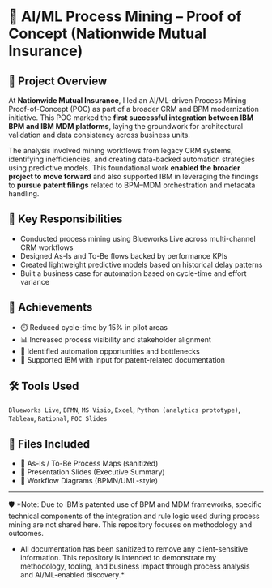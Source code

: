 # 🤖 AI/ML Process Mining – Proof of Concept (Nationwide Mutual Insurance)

## 📌 Project Overview

At **Nationwide Mutual Insurance**, I led an AI/ML-driven Process Mining Proof-of-Concept (POC) as part of a broader CRM and BPM modernization initiative. This POC marked the **first successful integration between IBM BPM and IBM MDM platforms**, laying the groundwork for architectural validation and data consistency across business units.

The analysis involved mining workflows from legacy CRM systems, identifying inefficiencies, and creating data-backed automation strategies using predictive models. This foundational work **enabled the broader project to move forward** and also supported IBM in leveraging the findings to **pursue patent filings** related to BPM–MDM orchestration and metadata handling.

## 🧩 Key Responsibilities
- Conducted process mining using Blueworks Live across multi-channel CRM workflows
- Designed As-Is and To-Be flows backed by performance KPIs
- Created lightweight predictive models based on historical delay patterns
- Built a business case for automation based on cycle-time and effort variance

## 🚀 Achievements
- ⏱️ Reduced cycle-time by 15% in pilot areas
- 📊 Increased process visibility and stakeholder alignment
- 🤖 Identified automation opportunities and bottlenecks
- 🧠 Supported IBM with input for patent-related documentation

## 🛠️ Tools Used
`Blueworks Live`, `BPMN`, `MS Visio`, `Excel`, `Python (analytics prototype)`, `Tableau`, `Rational`, `POC Slides`

## 📁 Files Included
- 🧭 As-Is / To-Be Process Maps (sanitized)
- 📄 Presentation Slides (Executive Summary)
- 🔄 Workflow Diagrams (BPMN/UML-style)
  
---

🛡️ *Note: Due to IBM’s patented use of BPM and MDM frameworks, specific technical components of the integration and rule logic used during process mining are not shared here. This repository focuses on methodology and outcomes.
* All documentation has been sanitized to remove any client-sensitive information. This repository is intended to demonstrate my methodology, tooling, and business impact through process analysis and AI/ML-enabled discovery.*
